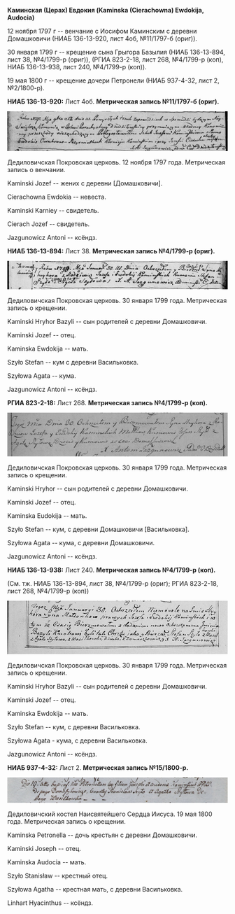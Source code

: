 **Каминская (Церах) Евдокия (Kaminska (Cierachowna) Ewdokija, Audocia)**

12 ноября 1797 г -- венчание с Иосифом Каминским с деревни Домашковичи
(НИАБ 136-13-920, лист 4об, №11/1797-б (ориг)).

30 января 1799 г -- крещение сына Грыгора Базылия (НИАБ 136-13-894, лист
38, №4/1799-р (ориг)), (РГИА 823-2-18, лист 268, №4/1799-р (коп), НИАБ
136-13-938, лист 240, №4/1799-р (коп)).

19 мая 1800 г -- крещение дочери Петронели (НИАБ 937-4-32, лист 2,
№2/1800-р).

**НИАБ 136-13-920:** Лист 4об. **Метрическая запись №11/1797-б (ориг).**

![](./media/8d9b561f061d33f66d05fe7bcf9636b8ec9a556d.png)

Дедиловичская Покровская церковь. 12 ноября 1797 года. Метрическая
запись о венчании.

Kaminski Jozef -- жених с деревни \[Домашковичи\].

Cierachowna Ewdokia -- невеста.

Kaminski Karniey -- свидетель.

Cierach Jozef -- свидетель.

Jazgunowicz Antoni -- ксёндз.

**НИАБ 136-13-894:** Лист 38. **Метрическая запись №4/1799-р (ориг).**

![](./media/aed56102f2af5cbd69414c76b30ecc6ef718af89.png)

Дедиловичская Покровская церковь. 30 января 1799 года. Метрическая
запись о крещении.

Kaminski Hryhor Bazyli -- сын родителей с деревни Домашковичи.

Kaminski Jozef -- отец.

Kaminska Ewdokija -- мать.

Szyło Stefan -- кум с деревни Васильковка.

Szyłowa Agata -- кума.

Jazgunowicz Antoni -- ксёндз.

**РГИА 823-2-18:** Лист 268. **Метрическая запись №4/1799-р (коп).**

![](./media/0ebc2b404540f24931947edac02b9027bf221841.png)

Дедиловичская Покровская церковь. 30 января 1799 года. Метрическая
запись о крещении.

Kaminski Hryhor -- сын родителей с деревни Домашковичи.

Kaminski Jozef -- отец.

Kaminska Eudokija -- мать.

Szyło Stefan -- кум, с деревни Домашковичи \[Васильковка\].

Szyłowa Agata -- кума, с деревни Домашковичи.

Jazgunowicz Antoni -- ксёндз.

**НИАБ 136-13-938:** Лист 240. **Метрическая запись №4/1799-р (коп).**

(См. тж. НИАБ 136-13-894, лист 38, №4/1799-р (ориг); РГИА 823-2-18, лист
268, №4/1799-р (коп))

![](./media/17e731fc6f86249b53f56669f56ecfdc47bfbef1.png)

Дедиловичская Покровская церковь. 30 января 1799 года. Метрическая
запись о крещении.

Kaminski Hryhor Bazyli -- сын родителей с деревни Домашковичи.

Kaminski Jozef -- отец.

Kaminska Ewdokija -- мать.

Szyło Stefan -- кум, с деревни Васильковка.

Szyłowa Agata - кума, с деревни Васильковка.

Jazgunowicz Antoni -- ксёндз.

**НИАБ 937-4-32:** Лист 2. **Метрическая запись №15/1800-р.**

![](./media/b6bfd3250c18a48a0b92621cf6d87694134a07d2.png)

Дедиловичский костел Наисвятейшего Сердца Иисуса. 19 мая 1800 года.
Метрическая запись о крещении.

Kaminska Petronella -- дочь крестьян с деревни Домашковичи.

Kaminski Joseph -- отец.

Kaminska Audocia -- мать.

Szyło Stanisław -- крестный отец.

Szyłowa Agatha -- крестная мать, с деревни Васильковка.

Linhart Hyacinthus -- ксёндз.
